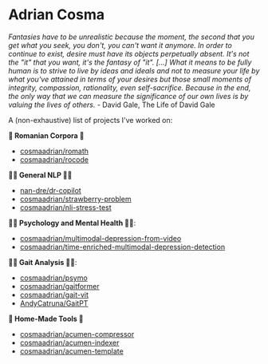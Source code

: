 # Adrian Cosma 

 _Fantasies have to be unrealistic because the moment, the second that you get what you seek, you don't, you can't want it anymore. In order to continue to exist, desire must have its objects perpetually absent. It's not the "it" that you want, it's the fantasy of "it". [...] What it means to be fully human is to strive to live by ideas and ideals and not to measure your life by what you've attained in terms of your desires but those small moments of integrity, compassion, rationality, even self-sacrifice. Because in the end, the only way that we can measure the significance of our own lives is by valuing the lives of others._ - David Gale, The Life of David Gale

A (non-exhaustive) list of projects I've worked on:

**📖 Romanian Corpora 📖**
- [cosmaadrian/romath](https://github.com/cosmaadrian/romath)
- [cosmaadrian/rocode](https://github.com/cosmaadrian/rocode)

**💪🏼 General NLP 💪🏼**
- [nan-dre/dr-copilot](https://github.com/nan-dre/dr-copilot)
- [cosmaadrian/strawberry-problem](https://github.com/cosmaadrian/strawberry-problem)
- [cosmaadrian/nli-stress-test](https://github.com/cosmaadrian/nli-stress-test)

**😶‍🌫️ Psychology and Mental Health 😶‍🌫️**:
- [cosmaadrian/multimodal-depression-from-video](https://github.com/cosmaadrian/multimodal-depression-from-video)
- [cosmaadrian/time-enriched-multimodal-depression-detection](https://github.com/cosmaadrian/time-enriched-multimodal-depression-detection)

**🚶🏻 Gait Analysis 🚶🏻**:
- [cosmaadrian/psymo](https://github.com/cosmaadrian/psymo)
- [cosmaadrian/gaitformer](https://github.com/cosmaadrian/gaitformer)
- [cosmaadrian/gait-vit](https://github.com/cosmaadrian/gait-vit)
- [AndyCatruna/GaitPT](https://github.com/AndyCatruna/GaitPT)

**🔨 Home-Made Tools 🔨**
- [cosmaadrian/acumen-compressor](https://github.com/cosmaadrian/acumen-compressor)
- [cosmaadrian/acumen-indexer](https://github.com/cosmaadrian/acumen-indexer)
- [cosmaadrian/acumen-template](https://github.com/cosmaadrian/acumen-template)
